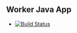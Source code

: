 ## Worker Java App
- [![Build Status](http://35.185.246.3:8080/buildStatus/icon?job=instavote%2Fworker-build)](http://35.185.246.3:8080/buildStatus/icon?job=instavote%2Fworker-build)
